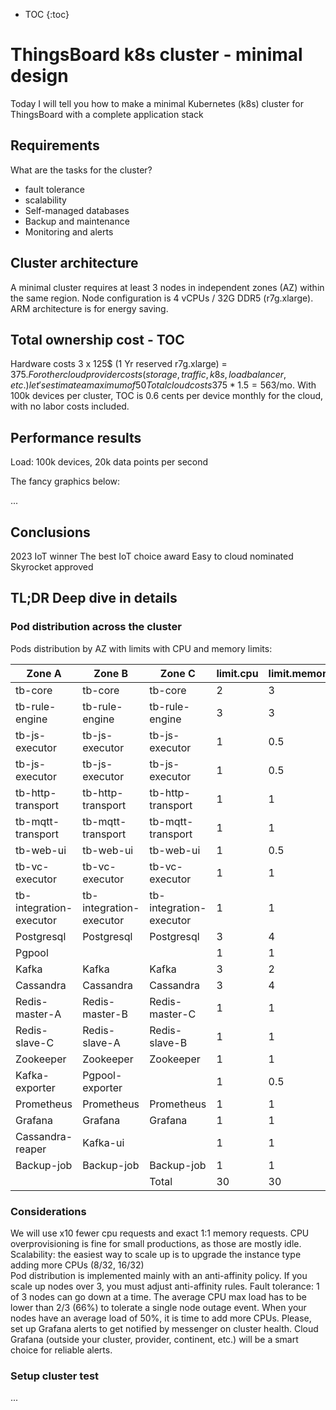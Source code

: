 * TOC
{:toc}
<!-- This will parse content of HTML tags as markdown when uncomment {::options parse_block_html="true" /} -->

# ThingsBoard k8s cluster - minimal design

Today I will tell you how to make a minimal Kubernetes (k8s) cluster for ThingsBoard with a complete application stack

## Requirements

What are the tasks for the cluster?
  * fault tolerance
  * scalability
  * Self-managed databases
  * Backup and maintenance
  * Monitoring and alerts

## Cluster architecture

A minimal cluster requires at least 3 nodes in independent zones (AZ) within the same region.
Node configuration is 4 vCPUs / 32G DDR5 (r7g.xlarge). ARM architecture is for energy saving.

## Total ownership cost - TOC

Hardware costs 3 x 125$ (1 Yr reserved r7g.xlarge) = 375$.
For other cloud provider costs (storage, traffic, k8s, load balancer, etc.) let's estimate a maximum of 50% of the hardware.
Total cloud costs 375 * 1.5 = 563$/mo.
With 100k devices per cluster, TOC is 0.6 cents per device monthly for the cloud, with no labor costs included.

## Performance results

Load: 100k devices, 20k data points per second

The fancy graphics below:

...

## Conclusions

2023 IoT winner
The best IoT choice award
Easy to cloud nominated
Skyrocket approved

## TL;DR Deep dive in details

### Pod distribution across the cluster

Pods distribution by AZ with limits with CPU and memory limits:

| Zone A                  | Zone B                  | Zone C                  | limit.cpu | limit.memory |
|-------------------------|-------------------------|-------------------------|-----------|--------------|
| tb-core                 | tb-core                 | tb-core                 | 2         | 3            |
| tb-rule-engine          | tb-rule-engine          | tb-rule-engine          | 3         | 3            |
| tb-js-executor          | tb-js-executor          | tb-js-executor          | 1         | 0.5          |
| tb-js-executor          | tb-js-executor          | tb-js-executor          | 1         | 0.5          |
| tb-http-transport       | tb-http-transport       | tb-http-transport       | 1         | 1            |
| tb-mqtt-transport       | tb-mqtt-transport       | tb-mqtt-transport       | 1         | 1            |
| tb-web-ui               | tb-web-ui               | tb-web-ui               | 1         | 0.5          |
| tb-vc-executor          | tb-vc-executor          | tb-vc-executor          | 1         | 1            |
| tb-integration-executor | tb-integration-executor | tb-integration-executor | 1         | 1            |
| Postgresql              | Postgresql              | Postgresql              | 3         | 4            |
| Pgpool                  |                         |                         | 1         | 1            |
| Kafka                   | Kafka                   | Kafka                   | 3         | 2            |
| Cassandra               | Cassandra               | Cassandra               | 3         | 4            |
| Redis-master-A          | Redis-master-B          | Redis-master-C          | 1         | 1            |
| Redis-slave-C           | Redis-slave-A           | Redis-slave-B           | 1         | 1            |
| Zookeeper               | Zookeeper               | Zookeeper               | 1         | 1            |
| Kafka-exporter          | Pgpool-exporter         |                         | 1         | 0.5          |
| Prometheus              | Prometheus              | Prometheus              | 1         | 1            |
| Grafana                 | Grafana                 | Grafana                 | 1         | 1            |
| Cassandra-reaper        | Kafka-ui                |                         | 1         | 1            |
| Backup-job              | Backup-job              | Backup-job              | 1         | 1            |
|                         |                         | Total                   | 30        | 30           |

### Considerations

We will use x10 fewer cpu requests and exact 1:1 memory requests.
CPU overprovisioning is fine for small productions, as those are mostly idle.
Scalability: the easiest way to scale up is to upgrade the instance type adding more CPUs (8/32, 16/32)  
Pod distribution is implemented mainly with an anti-affinity policy. If you scale up nodes over 3, you must adjust anti-affinity rules.
Fault tolerance: 1 of 3 nodes can go down at a time.
The average CPU max load has to be lower than 2/3 (66%) to tolerate a single node outage event.
When your nodes have an average load of 50%, it is time to add more CPUs.
Please, set up Grafana alerts to get notified by messenger on cluster health. Cloud Grafana (outside your cluster, provider, continent, etc.) will be a smart choice for reliable alerts.

### Setup cluster test

...